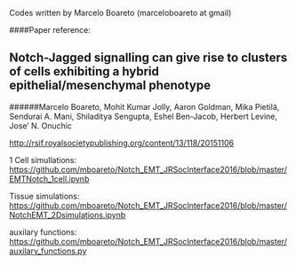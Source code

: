 Codes written by Marcelo Boareto (marceloboareto at gmail)

####Paper reference:
## Notch-Jagged signalling can give rise to clusters of cells exhibiting a hybrid epithelial/mesenchymal phenotype

######Marcelo Boareto, Mohit Kumar Jolly, Aaron Goldman, Mika Pietilä, Sendurai A. Mani, Shiladitya Sengupta, Eshel Ben-Jacob, Herbert Levine, Jose’ N. Onuchic

http://rsif.royalsocietypublishing.org/content/13/118/20151106


1 Cell simullations:
https://github.com/mboareto/Notch_EMT_JRSocInterface2016/blob/master/EMTNotch_1cell.ipynb

Tissue simulations:
https://github.com/mboareto/Notch_EMT_JRSocInterface2016/blob/master/NotchEMT_2Dsimulations.ipynb

auxilary functions:
https://github.com/mboareto/Notch_EMT_JRSocInterface2016/blob/master/auxilary_functions.py


